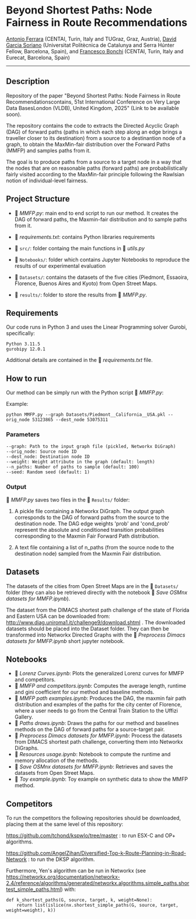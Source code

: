 # Beyond Shortest Paths: Node Fairness in Route Recommendations

[Antonio Ferrara](https://scholar.google.com/citations?user=v-tnmbwAAAAJ&hl=it) (CENTAI, Turin, Italy and TUGraz, Graz, Austria), [David Garcia Soriano](https://www.cs.upc.edu/~dgarcia/) (Universitat Politècnica de Catalunya
and Serra Húnter Fellow, Barcelona, Spain), and [Francesco Bonchi](https://www.francescobonchi.com) (CENTAI, Turin, Italy and Eurecat, Barcelona, Spain)

---

## Description

Repository of the paper "Beyond Shortest Paths: Node Fairness in Route Recommendationscontains, 51st International Conference on Very Large Data BasesLondon (VLDB), United Kingdom, 2025" (Link to be available soon). 

The repository contains the code to extracts the Directed Acyclic Graph (DAG) of forward paths (paths in which each step along an edge brings a traveller closer to its destination) from a source to a destinantion node of a graph, to obtain the MaxMin-fair distribution over the Forward Paths (MMFP) and samples paths from it.

The goal is to produce paths from a source to a target node in a way that the nodes that are on reasonable paths (forward paths) are probabilistically fairly visited according to the MaxMin-fair principle following the Rawlsian notion of individual-level fairness.

## Project Structure

- 📄 *MMFP.py*: main end to end script to run our method. It creates the DAG of forward paths, the Maxmin-fair distribution and to sample paths from it.

- 📄 *requirements.txt*: contains Python libraries requirements

- 📁 `src/`: folder containg the main functions in 📄 *utils.py*

- 📁 `Notebooks/`:  folder which contains Jupyter Notebooks to reproduce the results of our experimental evaluation

- 📁 `Datasets/`: contains the datasets of the five cities (Piedmont, Essaoira, Florence, Buenos Aires and Kyoto) from Open Street Maps. 

- 📁 `results/`: folder to store the results from 📄 *MMFP.py*.




## Requirements

Our code runs in Python 3 and uses the Linear Programming solver Gurobi, specifically:

``` 
Python 3.11.5
gurobipy 12.0.1
```

Additional details are contained in the 📄 *requirements.txt* file.


## How to run

Our method can be simply run with the Python script 📄 *MMFP.py*:

Example:

``` 
python MMFP.py --graph Datasets/Piedmont__California__USA.pkl --orig_node 53123865 --dest_node 53075311
```

### Parameters
```
--graph: Path to the input graph file (pickled, Networkx DiGraph)
--orig_node: Source node ID
--dest_node: Destination node ID
--weight: Weight attribute in the graph (default: length)
--n_paths: Number of paths to sample (default: 100)
--seed: Random seed (default: 1)
```
### Output

📄 *MMFP.py* saves two files in the 📁 `Results/` folder:

1) A pickle file containing a Networkx DiGraph. The output graph corresponds to the DAG of forward paths from the source to the destination node. The DAG edge weights 'prob' and 'cond_prob' represent the absolute and conditioned transition probabilities corresponding to the Maxmin Fair Forward Path distribution. 

2) A text file containing a list of n_paths (from the source node to the destination node) sampled from the Maxmin Fair distribution.



## Datasets

The datasets of the cities from Open Street Maps are in the 📁 `Datasets/` folder (they can also be retrieved directly with the notebook 📄 *Save OSMnx datasets for MMFP.ipynb*). 

The dataset from the DIMACS shortest path challenge of the state of Florida and Eastern USA can be downloaded from: http://www.diag.uniroma1.it/challenge9/download.shtml . The downloaded datasets should be placed into the Dataset folder. They can then be transformed into Networkx Directed Graphs with the 📄 *Preprocess Dimacs datasets for MMFP.ipynb* short jupyter notebook.

## Notebooks

- 📄 *Lorenz Curves.ipynb*: Plots the generalized Lorenz curves for MMFP and competitors.
- 📄 *MMFP and competitors.ipynb*: Computes the average length, runtime and gini coefficient for our method and baseline methods.
- 📄 *MMFP path examples.ipynb*: Produces the DAG, the maxmin fair path distribution and examples of the paths for the city center of Florence, where a user needs to go from the Central Train Station to the Uffizi Gallery.
- 📄 *Paths draws.ipynb*: Draws the paths for our method and baselines methods on the DAG of forward paths for a source-target pair.
- 📄 *Preprocess Dimacs datasets for MMFP.ipynb*: Process the datasets from DIMACS shortest path challenge, converting them into Networkx DiGraphs.
- 📄 *Resources usage.ipynb*: Notebook to compute the runtime and memory allocation of the methods.
- 📄 *Save OSMnx datasets for MMFP.ipynb*: Retrieves and saves the datasets from Open Street Maps. 
- 📄 *Toy example.ipynb*: Toy example on synthetic data to show the MMFP method.

## Competitors
To run the competitors the following repositories should be downloaded, placing them at the same level of this repository:

https://github.com/tchond/kspwlo/tree/master : to run ESX-C and OP+ algorithms.

https://github.com/AngelZihan/Diversified-Top-k-Route-Planning-in-Road-Network : to run the DKSP algorithm.

Furthermore, Yen's algorithm can be run in Networkx (see https://networkx.org/documentation/networkx-2.4/reference/algorithms/generated/networkx.algorithms.simple_paths.shortest_simple_paths.html) with:
```
def k_shortest_paths(G, source, target, k, weight=None):
    return list(islice(nx.shortest_simple_paths(G, source, target, weight=weight), k))
```




